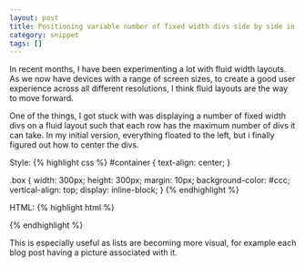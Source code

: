 ```yaml
---
layout: post
title: Positioning variable number of fixed width divs side by side in a fluid layout
category: snippet
tags: []
---
```

In recent months, I have been experimenting a lot with fluid width layouts. As we now have devices with a range of screen sizes, to create a good user experience across all different resolutions, I think fluid layouts are the way to move forward.

One of the things, I got stuck with was displaying a number of fixed width divs on a fluid layout such that each row has the maximum number of divs it can take. In my initial version, everything floated to the left, but i finally figured out how to center the divs.

Style:
{% highlight css %}
#container {
    text-align: center;
}

.box {
    width: 300px;
    height: 300px;
    margin: 10px;
    background-color: #ccc;
    vertical-align: top;
    display: inline-block;
}
{% endhighlight %}

HTML:
{% highlight html %}
<div id="container">
    <div class="box"></div>
    <div class="box"></div>
    <div class="box"></div>
    <div class="box"></div>
    <div class="box"></div>
    <div class="box"></div>
    <div class="box"></div>
    <div class="box"></div>
</div>
{% endhighlight %}

This is especially useful as lists are becoming more visual, for example each blog post having a picture associated with it.
